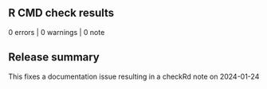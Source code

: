 ## R CMD check results

0 errors | 0 warnings | 0 note

## Release summary

This fixes a documentation issue resulting in a checkRd note on 2024-01-24
